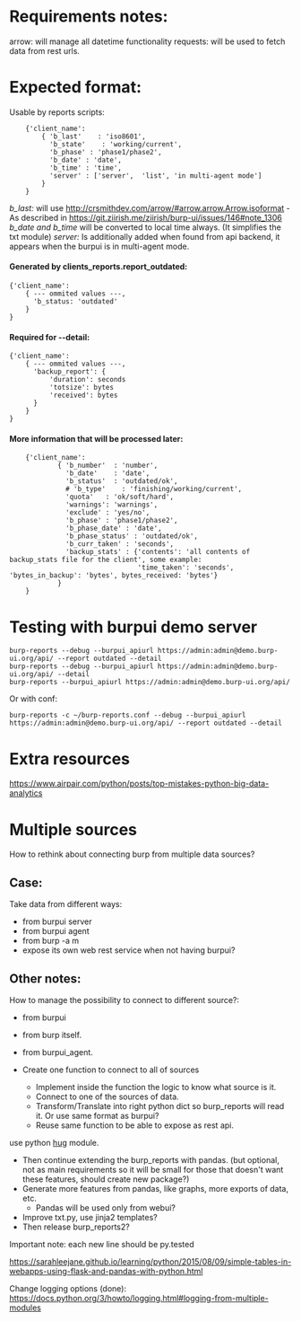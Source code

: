 Requirements notes:
==================
arrow: will manage all datetime functionality
requests: will be used to fetch data from rest urls.


Expected format:
==============

Usable by reports scripts:

        {'client_name':
            { 'b_last'    : 'iso8601',
              'b_state'    : 'working/current',
              'b_phase' : 'phase1/phase2',
              'b_date' : 'date',
              'b_time' : 'time',
              'server' : ['server',  'list', 'in multi-agent mode']
            }
        }

*b_last:* will use http://crsmithdev.com/arrow/#arrow.arrow.Arrow.isoformat - As described in https://git.ziirish.me/ziirish/burp-ui/issues/146#note_1306
*b_date and b_time* will be converted to local time always. (It simplifies the txt module)
*server:* Is additionally added when found from api backend, it appears when the burpui is in multi-agent mode.

#### Generated by clients_reports.report_outdated:

    {'client_name':
        { --- ommited values ---,
          'b_status: 'outdated'
        }
    }

#### Required for --detail:

    {'client_name':
        { --- ommited values ---,
          'backup_report': {
              'duration': seconds
              'totsize': bytes
              'received': bytes
          }
        }
    }

#### More information that will be processed later:

```
    {'client_name':
            { 'b_number'  : 'number',
              'b_date'    : 'date',
              'b_status'  : 'outdated/ok',
              # 'b_type'    : 'finishing/working/current',
              'quota'   : 'ok/soft/hard',
              'warnings': 'warnings',
              'exclude' : 'yes/no',
              'b_phase' : 'phase1/phase2',
              'b_phase_date' : 'date',
              'b_phase_status' : 'outdated/ok',
              'b_curr_taken' : 'seconds',
              'backup_stats' : {'contents': 'all contents of backup_stats file for the client', some example:
                                'time_taken': 'seconds', 'bytes_in_backup': 'bytes', bytes_received: 'bytes'}
            }
    }
```

Testing with burpui demo server
==============================

    burp-reports --debug --burpui_apiurl https://admin:admin@demo.burp-ui.org/api/ --report outdated --detail
    burp-reports --debug --burpui_apiurl https://admin:admin@demo.burp-ui.org/api/ --detail
    burp-reports --burpui_apiurl https://admin:admin@demo.burp-ui.org/api/

Or with conf:

    burp-reports -c ~/burp-reports.conf --debug --burpui_apiurl https://admin:admin@demo.burp-ui.org/api/ --report outdated --detail


Extra resources
===============

https://www.airpair.com/python/posts/top-mistakes-python-big-data-analytics


Multiple sources
================

How to rethink about connecting burp from multiple data sources? 

Case:
-----

Take data from different ways: 

* from burpui server
* from burpui agent
* from burp -a m
* expose its own web rest service when not having burpui? 

Other notes:
------------

How to manage the possibility to connect to different source?: 

* from burpui
* from burp itself.
* from burpui_agent.

* Create one function to connect to all of sources
  * Implement inside the function the logic to know what source is it. 
  * Connect to one of the sources of data.
  * Transform/Translate into right python dict so burp_reports will read it. Or use same format as burpui?
  * Reuse same function to be able to expose as rest api. 

use python [hug](http://www.hug.rest/) module. 

* Then continue extending the burp_reports with pandas. (but optional, not as main requirements so it will be 
small for those that doesn't want these features, should create new package?)  
* Generate more features from pandas, like graphs, more exports of data, etc.
   * Pandas will be used only from webui? 
* Improve txt.py, use jinja2 templates?  
* Then release burp_reports2?

 Important note: each new line should be py.tested
 
 https://sarahleejane.github.io/learning/python/2015/08/09/simple-tables-in-webapps-using-flask-and-pandas-with-python.html
  
 Change logging options (done): 
 https://docs.python.org/3/howto/logging.html#logging-from-multiple-modules
 